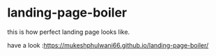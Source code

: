 # landing-page-boiler
this is how perfect landing page looks like.

have a look :https://mukeshphulwani66.github.io/landing-page-boiler/

